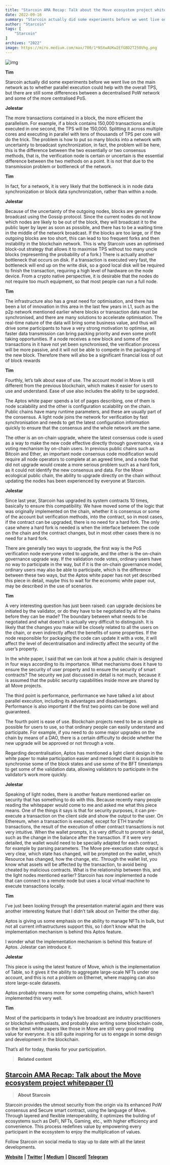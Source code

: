 ```yaml
---
title: "Starcoin AMA Recap: Talk about the Move ecosystem project whitepaper (2)"
date: 2022-09-16
summary: "Starcoin actually did some experiments before we went live on the main network as to whether parallel execution could help with the overall TPS..."
author: "Starcoin"
tags: [
    "Starcoin"
]
archives: "2022"
image: https://miro.medium.com/max/700/1*N5XwAUKw2EfGBD2T250Vhg.png
---
```


![img](https://miro.medium.com/max/700/1*N5XwAUKw2EfGBD2T250Vhg.png)

**Tim**

Starcoin actually did some experiments before we went live on the main network as to whether parallel execution could help with the overall TPS, but there are still some differences between a decentralised PoW network and some of the more centralised PoS.

**Jolestar**

The more transactions contained in a block, the more efficient the parallelism. For example, if a block contains 150,000 transactions and is executed in one second, the TPS will be 150,000. Splitting it across multiple cores and executing in parallel with tens of thousands of TPS per core will do the trick. The problem is how to put so many blocks into a network with uncertainty to broadcast synchronization, in fact, the problem will be here, this is the difference between the two essentially or two consensus methods, that is, the verification node is certain or uncertain is the essential difference between the two methods on a point. It is not that due to the transmission problem or bottleneck of the network.

**Tim**

In fact, for a network, it is very likely that the bottleneck is in node data synchronization or block data synchronization, rather than within a node.

**Jolestar**

Because of the uncertainty of the outgoing nodes, blocks are generally broadcast using the Gossip protocol. Since the current nodes do not know which nodes are likely to be out of the block, they will broadcast it to the public layer by layer as soon as possible, and there has to be a waiting time in the middle of the network broadcast. If the blocks are too large, or if the outgoing blocks are too short, this can lead to too frequent forks and then instability in the blockchain network. This is why Starcoin uses an optimised block-out strategy that allows it to maximise TPS without too many uncle blocks (representing the probability of a fork.) There is actually another bottleneck that occurs on disk. If a transaction is executed very fast, the bottleneck will end up on the write disk, so a good local disk will be required to finish the transaction, requiring a high level of hardware on the node device. From a crypto native perspective, it is desirable that the nodes do not require too much equipment, so that most people can run a full node.

**Tim**

The infrastructure also has a great need for optimisation, and there has been a lot of innovation in this area in the last few years in L1, such as the p2p network mentioned earlier where blocks or transaction data must be synchronised, and there are many solutions to accelerate optimisation. The real-time nature of the data will bring some business value, and thus will drive some participants to have a very strong motivation to optimise, as faster data transmission can bring packing priority and even some profit taking opportunities. If a node receives a new block and some of the transactions in it have not yet been synchronised, the verification process will be more passive, and it will not be able to compete in the packaging of the new block. Therefore there will also be a significant financial loss of out of block rewards

**Tim**

Fourthly, let’s talk about ease of use. The account model in Move is still different from the previous blockchain, which makes it easier for users to use and understand. Ease of use also includes the ability to be upgraded.

The Aptos white paper spends a lot of pages describing, one of them is node scalability and the other is configuration scalability on the chain. Public chains have many runtime parameters, and these are usually part of the consensus. A light node joins the network for verification by fast synchronisation and needs to get the latest configuration information quickly to ensure that the consensus and the whole network are the same.

The other is an on-chain upgrade, where the latest consensus code is used as a way to make the new code effective directly through governance, via a voting mechanism by on-chain users. In previous public chains such as Bitcoin and Ether, an important node consensus code modification would require all node operators to complete at an agreed time, and a node that did not upgrade would create a more serious problem such as a hard fork, as it could not identify the new consensus and data. For the Move ecological public chain, the ability to upgrade directly on the chain without updating the nodes has been experienced by everyone at Starcoin.

**Jolestar**

Since last year, Starcoin has upgraded its system contracts 10 times, basically to ensure this compatibility. We have moved some of the logic that was originally implemented on the chain, whether it is consensus or some of the account but verification methods, into the contract, so in most cases, if the contract can be upgraded, there is no need for a hard fork. The only case where a hard fork is needed is when the interface between the code on the chain and the contract changes, but in most other cases there is no need for a hard fork.

There are generally two ways to upgrade, the first way is the PoS verification node everyone voted to upgrade, and the other is the on-chain governance upgrade way. If the validation node votes, ordinary users have no way to participate in the way, but if it is the on-chain governance model, ordinary users may also be able to participate, which is the difference between these two ways, but the Aptos white paper has not yet described this piece in detail, maybe this to wait for the economic white paper out, may be described in the use of scenarios.

**Tim**

A very interesting question has just been raised: can upgrade decisions be initiated by the validator, or do they have to be negotiated by all the chains before they can be made? The boundary between what needs to be negotiated and what doesn’t is actually very difficult to distinguish. It is likely that the changes you make will be closely related to all the users on the chain, or even indirectly affect the benefits of some properties. If the node responsible for packaging the code can update it with a vote, it will affect the level of decentralisation and indirectly affect the security of the user’s property.

In the white paper, I said that we can look at how a public chain is designed in four ways according to its importance. What mechanisms does it have to ensure the security of user property and to ensure the security of smart contracts? The security we just discussed in detail is not much, because it is assumed that the public security capabilities inside move are shared by all Move projects.

The third point is performance, performance we have talked a lot about parallel execution, including its advantages and disadvantages. Performance is also important if the first two points can be done well and guaranteed.

The fourth point is ease of use. Blockchain projects need to be as simple as possible for users to use, so that ordinary people can easily understand and participate. For example, if you need to do some major upgrades on the chain by means of a DAO, there is a certain difficulty to decide whether the new upgrade will be approved or not through a vote.

Regarding decentralisation, Aptos has mentioned a light client design in the white paper to make participation easier and mentioned that it is possible to synchronise some of the block states and use some of the BFT timestamps to get some of the validation data, allowing validators to participate in the validator’s work more quickly.

**Jolestar**

Speaking of light nodes, there is another feature mentioned earlier on security that has something to do with this. Because recently many people reading the whitepaper would come to me and asked me what this piece means. One of the things it says is that for security purposes, it can pre-execute a transaction on the client side and show the output to the user. On Ethereum, when a transaction is executed, except for ETH transfer transactions, the result of the execution of other contract transactions is not very intuitive. When the wallet prompts, it is very difficult to prompt in detail, such as the change in the balance after the transaction. If it were very detailed, the wallet would need to be specially adapted for each contract, for example by parsing parameters. The Move pre-execution state output is very clear, which state has changed, will be prompted on the wallet, which Resource has changed, how the change, etc. Through the wallet list, you know what assets will be affected by the transaction, to avoid being cheated by malicious contracts. What is the relationship between this, and the light nodes mentioned earlier? Starcoin has now implemented a node that can connect to a remote node but uses a local virtual machine to execute transactions locally.

**Tim**

I’ve just been looking through the presentation material again and there was another interesting feature that I didn’t talk about on Twitter the other day.

Aptos is giving us some emphasis on the ability to manage NFTs in bulk, but not all current infrastructures support this, so I don’t know what the implementation mechanism is behind this Aptos feature.

I wonder what the implementation mechanism is behind this feature of Aptos. Jolestar can introduce it.

**Jolestar**

This piece is using the latest feature of Move, which is the implementation of Table, so it gives it the ability to aggregate large-scale NFTs under one account, and this is not a problem on Ethernet, where mapping can also store large-scale datasets.

Aptos probably means more for some competing chains, which haven’t implemented this very well.

**Tim**

Most of the participants in today’s live broadcast are industry practitioners or blockchain enthusiasts, and probably also writing some blockchain code, so the latest white papers like those in Move are still very good reading value for everyone. It is still quite inspiring for us to engage in some design and development in the blockchain.

That’s all for today, thanks for your participation.

> **Related content**

## [Starcoin AMA Recap: Talk about the Move ecosystem project whitepaper (1)](https://starcoin.medium.com/starcoin-ama-recap-talk-about-the-move-ecosystem-project-whitepaper-1-3595f33f6a79)

> **About Starcoin**

Starcoin provides the utmost security from the origin via its enhanced PoW consensus and Secure smart contract, using the language of Move. Through layered and flexible interoperability, it optimizes the building of ecosystems such as DeFi, NFTs, Gaming, etc., with higher efficiency and convenience. This process redefines value by empowering every participant in the ecosystem to enjoy the multiplication of values.

Follow Starcoin on social media to stay up to date with all the latest developments.

[**Website**](https://starcoin.org/en/) **|** [**Twitter**](https://twitter.com/StarcoinSTC) **|** [**Medium**](https://starcoin.medium.com/) **|** [**Discord**](https://discord.com/invite/starcoin)**|** [**Telegram**](https://t.me/Starcoin_STC)